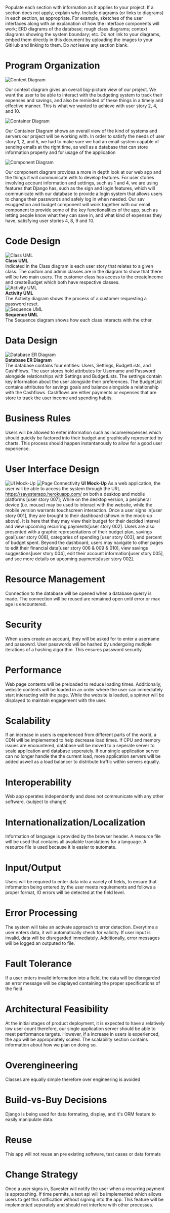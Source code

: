 Populate each section with information as it applies to your project. If a section does not apply, explain why. Include diagrams (or links to diagrams) in each section, as appropriate.  For example, sketches of the user interfaces along with an explanation of how the interface components will work; ERD diagrams of the database; rough class diagrams; context diagrams showing the system boundary; etc. Do _not_ link to your diagrams, embed them directly in this document by uploading the images to your GitHub and linking to them. Do _not_ leave any section blank.

# Program Organization

![Context Diagram](https://github.com/jenniferolenchak/Savester/blob/main/artifacts/documents/System%20Context%20Diagram.png)

Our context diagram gives an overall big-picture view of our project. We want the user to be able to interact with the budgeting system to track their expenses and savings, and also be reminded of these things in a timely and effective manner. This is what we wanted to achieve with user story 2, 4, and 10.

![Container Diagram](https://github.com/jenniferolenchak/Savester/blob/main/artifacts/documents/Container%20Diagram.png)

Our Container Diagram shows an overall view of the kind of systems and servers our project will be working with. In order to satisfy the needs of user story 1, 2, and 5, we had to make sure we had an email system capable of sending emails at the right time, as well as a database that can store information properly and for usage of the application

![Component Diagram](https://github.com/jenniferolenchak/Savester/blob/main/artifacts/documents/Component%20Diagram.png)

Our component diagram provides a more in depth look at our web app and the things it will communicate with to develop features. For user stories involving account information and settings, such as 1 and 4, we are using features that Django has, such as the sign and login features, which will communicate with our database to provide a login system that allows users to change their passwords and safely log in when needed. Our sav esuggestion and budget component will work together with our email component to provide some of the key functionalities of the app, such as letting people know what they can save in, and what kind of expenses they have, satisfying user stories 4, 8, 9 and 10.

# Code Design

![Class UML](https://github.com/jenniferolenchak/Savester/blob/main/artifacts/documents/classUML.png)  
**Class UML**  
Indicated in the Class diagram is each user story that relates to a given class. The custom and admin classes are in the diagram to show that there will be two main users. The customer class has access to the createIncome and createBudget which both have respective classes.  
![Activity UML](https://github.com/jenniferolenchak/Savester/blob/main/artifacts/documents/activityUML.png)  
**Activity UML**  
The Activity diagram shows the process of a customer requesting a password reset.  
![Sequence UML](https://github.com/jenniferolenchak/Savester/blob/main/artifacts/documents/sequenceUML.png)   
**Sequence UML**  
The Sequence diagram shows how each class interacts with the other. 

# Data Design

![Database ER Diagram](https://github.com/jenniferolenchak/Savester/blob/main/artifacts/documents/ERdatabase.png)  
**Database ER Diagram**  
The database contains four entities: Users, Settings, BudgetLists, and CashFlows. The user stores hold attributes for Username and Password alongside relationships with Settings and BudgetLists. The settings contain key information about the user alongside their preferences. The BudgetList contains attributes for savings goals and balance alongside a relationship with the Cashflows. Cashflows are either payments or expenses that are store to track the user income and spending habits. 

# Business Rules

Users will be allowed to enter information such as income/expenses which should quickly be factored into their budget and graphically represented by charts. This process should happen instantanously to allow for a good user experience.  

# User Interface Design

![UI Mock-Up](https://github.com/jenniferolenchak/Savester/blob/main/artifacts/UI%20Diagram%20_%20Dashboard.JPG)
![Page Connectivity](https://github.com/jenniferolenchak/Savester/blob/main/Graphics/UI%20Diagram%20_%20Page%20Connectivity.JPG?raw=true)
**UI Mock-Up**
As a web application, the user will be able to access the system through the URL https://savesterapp.herokuapp.com/ on both a desktop and mobile platforms [user story 007]; While on the desktop version, a peripheral device (i.e. mouse) may be used to interact with the website, while the mobile version warrants touchscreen interaction. Once a user signs in[user story 001], they are brought to their dashboard (shown in the mock-up above). It is here that they may view their budget for their decided interval and view upcoming recurring payments[user story 002]. Users are also presented with a graphic representations of their budget plan, savings goal[user story 008], categories of spending [user story 003], and percent of budget spent. Beyond the dashboard, users may navigate to other pages to edit their financial data[user story 006 & 009 & 010], view savings suggestions[user story 004], edit their account information[user story 005], and see more details on upcoming payments[user story 002].

# Resource Management

Connection to the database will be opened when a database querry is made. The connection will be reused are remained open until error or max age is encountered.

# Security

When users create an account, they will be asked for to enter a username and passowrd. User passwords will be hashed by undergoing mutliple iterations of a hashing algorithm. This ensures password security.

# Performance

Web page contents will be preloaded to reduce loading times. Additionally, website contents will be loaded
in an order where the user can immediately start interacting with the page. While the website is loaded, a spinner will be displayed to maintain engagement
with the user. 

# Scalability

If an increase in users is experienced from different parts of the world, a CDN will be implemented to help decrease load times. If CPU and memory issues
are encountered, database will be moved to a seperate server to scale application and database seperately. If our single application server can no longer handle the
the current load, more application servers will be added aswell as a load balancer to distribute traffic within servers equally.

# Interoperability

Web app operates independently and does not communicate with any other software. (subject to change)

# Internationalization/Localization

Information of language is provided by the browser header. A resource file will be used that contains all available translations for a language. A resource
file is used because it is easier to automate.

# Input/Output

Users will be required to enter data into a variety of fields, to ensure that information being entered by the user meets requirements and follows a proper format, IO errors will be detected at the field level.

# Error Processing

The system will take an activate approach to error detection. Everytime a user enters data, it will automatically check for validity. If user input is invalid, data will be disregarded immediately. Additionally, error messages will be logged an outputed to file.

# Fault Tolerance

If a user enters invalid information into a field, the data will be disregarded an error message will be displayed containing the proper specifications of the field.

# Architectural Feasibility

At the initial stages of product deployment, it is expected to have a relatively low user count therefore, our single application server should be able to meet performance targets. However, if a increase in users is experienced, the app will be appropriately scaled. The scalability section contains information about how we plan on doing so. 


# Overengineering

Classes are equally simple therefore over engineering is avoided

# Build-vs-Buy Decisions

Django is being used for data formating, display, and it's ORM feature to easily manipulate data.

# Reuse

This app will not reuse an pre existing software, test cases or data formats

# Change Strategy

Once a user signs in, Savester will notify the user when  a recurring payment is approaching. If time permits, a text api will be implemented which allows users to get this notfication without signing into the app. This feature will be implemented seperately and should not interfere with other processes.
